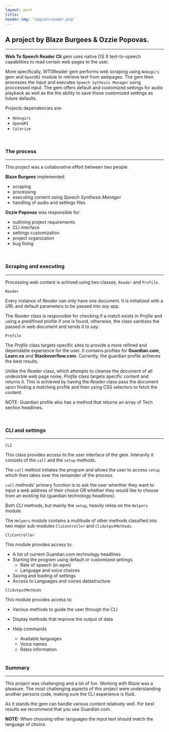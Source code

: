```yaml
---
layout: post
title: _
header-img: "img/wtsreader.png"
---
```


## A project by Blaze Burgees & Ozzie Popovas.

----

**Web To Speech Reader Cli** gem uses native OS X text-to-speech capabilities to read 
certain web pages to the user.

More specifically, WTSReader gem performs web scraping using `Nokogiri` gem and 
`OpenURI` module to retrieve text from webpages. The gem then processes the input
and executes `Speech Sythesis Manager` using proccessed input. The gem offers default
and customized settings for audio playback as well as the the ability to save
those customized settings as future defaults.

Projects dependencies are: 

* `Nokogiri`
* `OpenURI`
* `Colorize`

<br>

### The process

----

This project was a collaborative effort between two people.

**Blaze Burgees** implemented: 

* scraping
* processing
* executing content using _Speech Synthesis Manager_
* handling of audio and settings files

**Ozzie Popovas** was responsible for:

* outlining project requirements
* CLI interface
* settings customization
* project organization
* bug fixing

<br>

### Scraping and executing

----

Processing web content is achived using two classes, `Reader` and `Profile`.

`Reader`

Every instance of *Reader* can only have one document. It is initialized with
a URL and default parameters to be passed into *say* app.

The *Reader* class is responsible for checking if a match exists in *Profile*
and using a predifined profile if one is found, otherwise, the class sanitizes
the passed in web document and sends it to *say*.

`Profile`

The *Profile* class targets specific sites to provide a more refined and 
dependable experience for the user. It contains profiles for **Guardian.com**, 
**Learn.co** and **Stackoverflow.com**. Currently, the guardian profile achieves
the best results.

Unlike the *Reader* class, which attempts to cleanse the document of all undesirble
web page noise, *Profile* class targets specific content and returns it. This
is achieved by having the *Reader* class pass the document upon finding a matching
profile and then using CSS selectors to fetch the content.

NOTE: Guardian profile also has a method that returns an array of Tech section 
headlines.

<br>

### CLI and settings

----

`CLI`

This class provides access to the user interface of the gem. Interanlly it 
consists of the `call` and the `setup` methods.

The `call` method initiates the program and allows the user to access `setup`
which then takes over the remainder of the process.

`call` methods' primary function is to ask the user wherther they want to input 
a web address of their choice OR whether they would like to choose from an 
existing list (guardian technology headlines).

Both _CLI_ methods, but mainly the `setup`, heavily relies on the `Helpers` module.

The `Helpers` module contains a multitude of other methods classified into two 
major sub-modules `CliController` and `CliOutputMethods`.

`CliController`

This module provides access to:

* A list of current Guardian.com technology headlines
* Starting the program using default or customized settings
    * Rate of speech (in wpm)
    * Language and voice choices
* Saving and loading of settings
* Access to Languages and voices datastructure

`CliOutputMethods`

This module provides access to:

* Various methods to guide the user through the CLI
* Display methods that improve the output of data
* Help commands
    * Available languages
    * Voice names
    * Rates information

    <br>

### Summary

----

This project was challenging and a lot of fun. Working with Blaze was a pleasure. 
The most challenging aspects of this project were understanding another persons 
code, making sure the CLI experience is fluid.

As it stands the gem can handle various content relatively well. For best 
results we recommend that you use Guardian.com.

**NOTE:** When choosing other languages the input text should match the language 
of choice.










